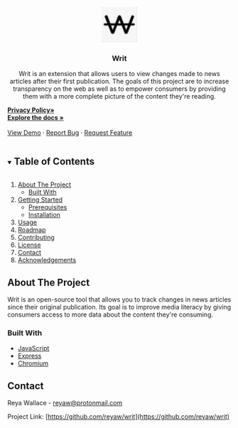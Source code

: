 <!--
*** Thanks for checking out the Best-README-Template. If you have a suggestion
*** that would make this better, please fork the repo and create a pull request
*** or simply open an issue with the tag "enhancement".
*** Thanks again! Now go create something AMAZING! :D
***
***
***
*** To avoid retyping too much info. Do a search and replace for the following:
*** reyaw, headliner, twitter_handle, reyaw@protonmail.com, Headliner, project_description
-->



<!-- PROJECT SHIELDS -->
<!--
*** I'm using markdown "reference style" links for readability.
*** Reference links are enclosed in brackets [ ] instead of parentheses ( ).
*** See the bottom of this document for the declaration of the reference variables
*** for contributors-url, forks-url, etc. This is an optional, concise syntax you may use.
*** https://www.markdownguide.org/basic-syntax/#reference-style-links
-->
<!-- [![Contributors][contributors-shield]][https://github.com/reyaw]
[![Forks][forks-shield]][https://github.com/reyaw/writ/network/members]
[![Stargazers][stars-shield]][https://github.com/reyaw/writ/stargazers]
[![Issues][issues-shield]][https://github.com/reyaw/writ/issues]
[![MIT License][license-shield]][https://opensource.org/licenses/MIT]
[![LinkedIn][linkedin-shield]][https://www.linkedin.com/in/reyawallace/] -->



<!-- PROJECT LOGO -->
<br />
<p align="center">
  <a href="https://github.com/reyaw/writ">
    <img src="static/images/writ_logo_48.png" alt="Logo" width="80" height="80">
  </a>

  <h3 align="center">Writ</h3>

  <p align="center">
  Writ is an extension that allows users to view changes made to news articles after their first publication.  The goals of this project are to increase transparency on the web as well as to empower consumers by providing them with a more complete picture of the content they're reading.

<a href="https://www.freeprivacypolicy.com/live/e870a058-2ba9-457e-b0a0-4053a4b2805e"><strong>Privacy Policy»</strong></a>
    <br />
    <a href="https://github.com/reyaw/headliner"><strong>Explore the docs »</strong></a>
    <br />
    <br />
    <a href="https://github.com/reyaw/headliner">View Demo</a>
    ·
    <a href="https://github.com/reyaw/headliner/issues">Report Bug</a>
    ·
    <a href="https://github.com/reyaw/headliner/issues">Request Feature</a>
  </p>
</p>



<!-- TABLE OF CONTENTS -->
<details open="open">
  <summary><h2 style="display: inline-block">Table of Contents</h2></summary>
  <ol>
    <li>
      <a href="#about-the-project">About The Project</a>
      <ul>
        <li><a href="#built-with">Built With</a></li>
      </ul>
    </li>
    <li>
      <a href="#getting-started">Getting Started</a>
      <ul>
        <li><a href="#prerequisites">Prerequisites</a></li>
        <li><a href="#installation">Installation</a></li>
      </ul>
    </li>
    <li><a href="#usage">Usage</a></li>
    <li><a href="#roadmap">Roadmap</a></li>
    <li><a href="#contributing">Contributing</a></li>
    <li><a href="#license">License</a></li>
    <li><a href="#contact">Contact</a></li>
    <li><a href="#acknowledgements">Acknowledgements</a></li>
  </ol>
</details>



<!-- ABOUT THE PROJECT -->
## About The Project

<!-- [![Product Name Screen Shot][product-screenshot]](https://example.com) -->

Writ is an open-source tool that allows you to track changes in news articles since their original publication.  Its goal is to improve media literacy by giving consumers access to more data about the content they're consuming.


### Built With

* [JavaScript](https://developer.mozilla.org/en-US/docs/Web/JavaScript)
* [Express](https://expressjs.com/)
* [Chromium](https://www.chromium.org/)
<!-- * []()
* []() -->



<!-- CONTACT -->
## Contact

Reya Wallace -  reyaw@protonmail.com

Project Link: [https://github.com/reyaw/writ](https://github.com/reyaw/writ)





<!-- MARKDOWN LINKS & IMAGES -->
<!-- https://www.markdownguide.org/basic-syntax/#reference-style-links -->
[contributors-shield]: https://img.shields.io/github/contributors/reyaw/repo.svg?style=for-the-badge
[contributors-url]: https://github.com/reyaw/repo/graphs/contributors
[forks-shield]: https://img.shields.io/github/forks/reyaw/repo.svg?style=for-the-badge
[forks-url]: https://github.com/reyaw/repo/network/members
[stars-shield]: https://img.shields.io/github/stars/reyaw/repo.svg?style=for-the-badge
[stars-url]: https://github.com/reyaw/repo/stargazers
[issues-shield]: https://img.shields.io/github/issues/reyaw/repo.svg?style=for-the-badge
[issues-url]: https://github.com/reyaw/repo/issues
[license-shield]: https://img.shields.io/github/license/reyaw/repo.svg?style=for-the-badge
[license-url]: https://github.com/reyaw/repo/blob/master/LICENSE.txt
[linkedin-shield]: https://img.shields.io/badge/-LinkedIn-black.svg?style=for-the-badge&logo=linkedin&colorB=555
[linkedin-url]: https://linkedin.com/in/reyaw
